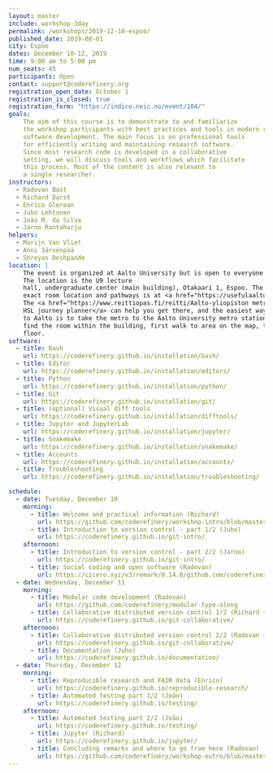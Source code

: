```yaml
---
layout: master
include: workshop-3day
permalink: /workshops/2019-12-10-espoo/
published_date: 2019-08-01
city: Espoo
dates: December 10-12, 2019
time: 9:00 am to 5:00 pm
num_seats: 45
participants: Open
contact: support@coderefinery.org
registration_open_date: October 1
registration_is_closed: true
registration_form: "https://indico.neic.no/event/104/"
goals:
    The aim of this course is to demonstrate to and familiarize
    the workshop participants with best practices and tools in modern research
    software development. The main focus is on professional tools
    for efficiently writing and maintaining research software.
    Since most research code is developed in a collaborative
    setting, we will discuss tools and workflows which facilitate
    this process. Most of the content is also relevant to
    a single researcher.
instructors:
  - Radovan Bast
  - Richard Darst
  - Enrico Glerean
  - Juho Lehtonen
  - João M. da Silva 
  - Jarno Rantaharju
helpers:
  - Marijn Van Vliet
  - Anni Järvenpää
  - Shreyas Deshpande
location: |
    The event is organized at Aalto University but is open to everyone.
    The location is the U9 lecture
    hall, undergraduate center (main building), Otakaari 1, Espoo. The
    exact room location and pathways is at <a href="https://usefulaaltomap.fi/#!/select/main-U271">UsefulAaltoMap</a>.
    The <a href="https://www.reittiopas.fi/reitti/Aalto-yliopiston metroasema%2C Espoo%3A%3A60.1846%2C24.82554/Aalto%20undergraduate%20center,%20U271:%20U9%3A%3A60.187119%2C24.82928">
    HSL journey planner</a> can help you get there, and the easiest way to get
    to Aalto is to take the metro to the Aalto University metro station. To
    find the room within the building, first walk to area on the map, then then up to the second
    floor.
software:
  - title: Bash
    url: https://coderefinery.github.io/installation/bash/
  - title: Editor
    url: https://coderefinery.github.io/installation/editors/
  - title: Python
    url: https://coderefinery.github.io/installation/python/
  - title: Git
    url: https://coderefinery.github.io/installation/git/
  - title: (optional) Visual diff tools
    url: https://coderefinery.github.io/installation/difftools/
  - title: Jupyter and JupyterLab
    url: https://coderefinery.github.io/installation/jupyter/
  - title: Snakemake
    url: https://coderefinery.github.io/installation/snakemake/
  - title: Accounts
    url: https://coderefinery.github.io/installation/accounts/
  - title: Troubleshooting
    url: https://coderefinery.github.io/installation/troubleshooting/

schedule:
  - date: Tuesday, December 10
    morning:
      - title: Welcome and practical information (Richard)
        url: https://github.com/coderefinery/workshop-intro/blob/master/README.md
      - title: Introduction to version control - part 1/2 (Juho)
        url: https://coderefinery.github.io/git-intro/
    afternoon:
      - title: Introduction to version control - part 2/2 (Jarno)
        url: https://coderefinery.github.io/git-intro/
      - title: Social coding and open software (Radovan)
        url: https://cicero.xyz/v3/remark/0.14.0/github.com/coderefinery/social-coding/master/talk.md
  - date: Wednesday, December 11
    morning:
      - title: Modular code development (Radovan)
        url: https://github.com/coderefinery/modular-type-along
      - title: Collaborative distributed version control 1/2 (Richard + Radovan)
        url: https://coderefinery.github.io/git-collaborative/
    afternoon:
      - title: Collaborative distributed version control 2/2 (Radovan + Richard)
        url: https://coderefinery.github.io/git-collaborative/
      - title: Documentation (Juho)
        url: https://coderefinery.github.io/documentation/      
  - date: Thursday, December 12
    morning:
      - title: Reproducible research and FAIR data (Enrico)
        url: https://coderefinery.github.io/reproducible-research/
      - title: Automated testing part 1/2 (João)
        url: https://coderefinery.github.io/testing/
    afternoon:
      - title: Automated testing part 2/2 (João)
        url: https://coderefinery.github.io/testing/
      - title: Jupyter (Richard)
        url: https://coderefinery.github.io/jupyter/
      - title: Concluding remarks and where to go from here (Radovan)
        url: https://github.com/coderefinery/workshop-outro/blob/master/README.md
---
```

